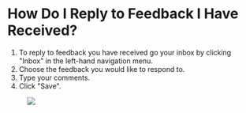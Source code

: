 # How Do I Reply to Feedback I Have Received?

1.  To reply to feedback you have received go your inbox by clicking "Inbox" in the left-hand navigation menu.
2.  Choose the feedback you would like to respond to.
3.  Type your comments.
4.  Click "Save".

<figure><img src="https://d15txwkj13xtvh.cloudfront.net/downloads.intercomcdn.com/i/o/514148149/d1fd72906268026c316ebd55/image.png" /></figure>
